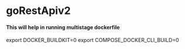 # goRestApiv2

#### This will help in running multistage dockerfile
export DOCKER_BUILDKIT=0
export COMPOSE_DOCKER_CLI_BUILD=0
